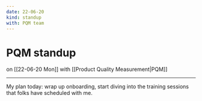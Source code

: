 ```yaml
---
date: 22-06-20
kind: standup
with: PQM team
---
```

# PQM standup
on [[22-06-20 Mon]]
with [[Product Quality Measurement|PQM]]

---
My plan today: wrap up onboarding, start diving into the training sessions that folks have scheduled with me. 